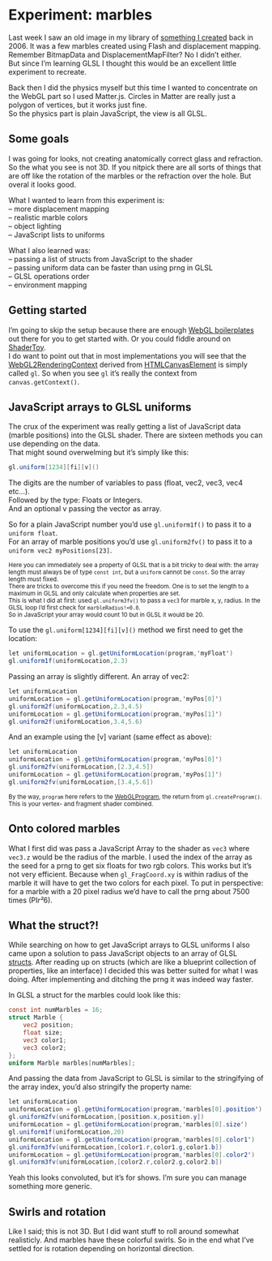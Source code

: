 <!--
  date: 2017-08-02
  modified: 2020-05-31
  slug: experiment-marbles
  type: post
  categories: code, game, JavaScript, work
  tags: 3D, WebGL, physics
  related: experiment-bezier experiment-blob experiment-boids experiment-clouds experiment-ff experiment-fire experiment-flowfield experiment-glass experiment-grid experiment-heart experiment-marbles experiment-plasma experiment-radialdifference experiment-snow experiment-spiralmap experiment-starzoom experiment-touches experiment-vertical experiment-voronoi
-->

# Experiment: marbles

Last week I saw an old image in my library of [something I created](https://test.sjeiti.com/knikkeren/) back in 2006\. It was a few marbles created using Flash and displacement mapping. Remember BitmapData and DisplacementMapFilter? No I didn’t either.  
But since I’m learning GLSL I thought this would be an excellent little experiment to recreate.  

Back then I did the physics myself but this time I wanted to concentrate on the WebGL part so I used Matter.js. Circles in Matter are really just a polygon of vertices, but it works just fine.  
So the physics part is plain JavaScript, the view is all GLSL.

## Some goals

I was going for looks, not creating anatomically correct glass and refraction. So the what you see is not 3D. If you nitpick there are all sorts of things that are off like the rotation of the marbles or the refraction over the hole. But overal it looks good.

What I wanted to learn from this experiment is:  
– more displacement mapping  
– realistic marble colors  
– object lighting  
– JavaScript lists to uniforms

What I also learned was:  
– passing a list of structs from JavaScript to the shader  
– passing uniform data can be faster than using prng in GLSL  
– GLSL operations order  
– environment mapping

## Getting started

I’m going to skip the setup because there are enough [WebGL boilerplates](https://www.google.com/search?q=WebGL+boilerplate) out there for you to get started with. Or you could fiddle around on [ShaderToy](http://shadertoy.com).  
I do want to point out that in most implementations you will see that the [WebGL2RenderingContext](https://developer.mozilla.org/en-US/docs/Web/API/WebGL2RenderingContext) derived from [HTMLCanvasElement](https://developer.mozilla.org/en-US/docs/Web/API/HTMLCanvasElement) is simply called `gl`. So when you see `gl` it’s really the context from `canvas.getContext()`.

## JavaScript arrays to GLSL uniforms

The crux of the experiment was really getting a list of JavaScript data (marble positions) into the GLSL shader. There are sixteen methods you can use depending on the data.  
That might sound overwelming but it’s simply like this:

```glsl
gl.uniform[1234][fi][v]()
```

The digits are the number of variables to pass (float, vec2, vec3, vec4 etc…).  
Followed by the type: Floats or Integers.  
And an optional v passing the vector as array.

So for a plain JavaScript number you’d use `gl.uniform1f()` to pass it to a `uniform float`.  
For an array of marble positions you’d use `gl.uniform2fv()` to pass it to a `uniform vec2 myPositions[23]`.

<small>Here you can immediately see a property of GLSL that is a bit tricky to deal with: the array length must always be of type `const int`, but a `uniform` cannot be `const`. So the array length must fixed.  
There are tricks to overcome this if you need the freedom. One is to set the length to a maximum in GLSL and only calculate when properties are set.  
This is what I did at first: used `gl.uniform3fv()` to pass a `vec3` for marble x, y, radius. In the GLSL loop I’d first check for `marbleRadius!=0.0`.  
So in JavaScript your array would count 10 but in GLSL it would be 20.</small>

To use the `gl.uniform[1234][fi][v]()` method we first need to get the location:

```glsl
let uniformLocation = gl.getUniformLocation(program,'myFloat')
gl.uniform1f(uniformLocation,2.3)
```

Passing an array is slightly different. An array of vec2:

```glsl
let uniformLocation
uniformLocation = gl.getUniformLocation(program,'myPos[0]')
gl.uniform2f(uniformLocation,2.3,4.5)
uniformLocation = gl.getUniformLocation(program,'myPos[1]')
gl.uniform2f(uniformLocation,3.4,5.6)
```

And an example using the [v] variant (same effect as above):

```glsl
let uniformLocation
uniformLocation = gl.getUniformLocation(program,'myPos[0]')
gl.uniform2fv(uniformLocation,[2.3,4.5])
uniformLocation = gl.getUniformLocation(program,'myPos[1]')
gl.uniform2fv(uniformLocation,[3.4,5.6])
```

<small>By the way, `program` here refers to the [WebGLProgram](https://developer.mozilla.org/en-US/docs/Web/API/WebGLProgram), the return from `gl.createProgram()`. This is your vertex- and fragment shader combined.</small>

## Onto colored marbles

What I first did was pass a JavaScript Array to the shader as `vec3` where `vec3.z` would be the radius of the marble. I used the index of the array as the seed for a prng to get six floats for two rgb colors. This works but it’s not very efficient. Because when `gl_FragCoord.xy` is within radius of the marble it will have to get the two colors for each pixel. To put in perspective: for a marble with a 20 pixel radius we’d have to call the prng about 7500 times (PI*r²*6).

## What the struct?!

While searching on how to get JavaScript arrays to GLSL uniforms I also came upon a solution to pass JavaScript objects to an array of GLSL [structs](https://www.khronos.org/opengl/wiki/Data_Type_(GLSL)#Structs). After reading up on structs (which are like a blueprint collection of properties, like an interface) I decided this was better suited for what I was doing. After implementing and ditching the prng it was indeed way faster.

In GLSL a struct for the marbles could look like this:

```glsl
const int numMarbles = 16;
struct Marble {
    vec2 position;
    float size;
    vec3 color1;
    vec3 color2;
};
uniform Marble marbles[numMarbles];
```

And passing the data from JavaScript to GLSL is similar to the stringifying of the array index, you’d also stringify the property name:

```glsl
let uniformLocation
uniformLocation = gl.getUniformLocation(program,'marbles[0].position')
gl.uniform2fv(uniformLocation,[position.x,position.y])
uniformLocation = gl.getUniformLocation(program,'marbles[0].size')
gl.uniform1f(uniformLocation,20)
uniformLocation = gl.getUniformLocation(program,'marbles[0].color1')
gl.uniform3fv(uniformLocation,[color1.r,color1.g,color1.b])
uniformLocation = gl.getUniformLocation(program,'marbles[0].color2')
gl.uniform3fv(uniformLocation,[color2.r,color2.g,color2.b])
```

Yeah this looks convoluted, but it’s for shows. I’m sure you can manage something more generic.

## Swirls and rotation

Like I said; this is not 3D. But I did want stuff to roll around somewhat realisticly. And marbles have these colorful swirls. So in the end what I’ve settled for is rotation depending on horizontal direction.
